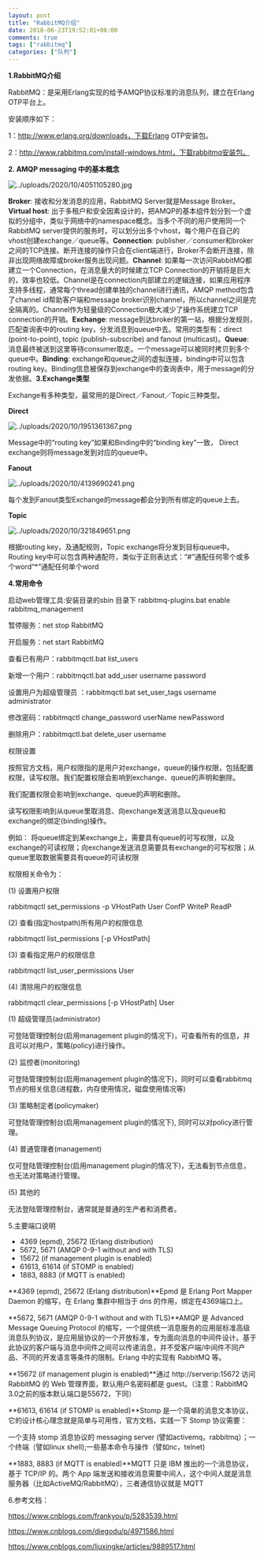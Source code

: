 ```yaml
---
layout: post
title: "RabbitMQ介绍"
date: 2018-06-23T19:52:01+08:00
comments: true
tags: ["rabbitmq"]
categories: ["队列"]
---
```


**1.RabbitMQ介绍**

RabbitMQ：是采用Erlang实现的给予AMQP协议标准的消息队列，建立在Erlang OTP平台上。

安装顺序如下：

1：http://www.erlang.org/downloads，下载Erlang OTP安装包。

2：http://www.rabbitmq.com/install-windows.html，下载rabbitmq安装包。

**2. AMQP messaging 中的基本概念**

![../uploads/2020/10/4051105280.jpg](../uploads/2020/10/4051105280.jpg)

**Broker**: 接收和分发消息的应用，RabbitMQ Server就是Message Broker。**Virtual host**: 出于多租户和安全因素设计的，把AMQP的基本组件划分到一个虚拟的分组中，类似于网络中的namespace概念。当多个不同的用户使用同一个RabbitMQ server提供的服务时，可以划分出多个vhost，每个用户在自己的vhost创建exchange／queue等。**Connection**: publisher／consumer和broker之间的TCP连接。断开连接的操作只会在client端进行，Broker不会断开连接，除非出现网络故障或broker服务出现问题。**Channel**: 如果每一次访问RabbitMQ都建立一个Connection，在消息量大的时候建立TCP Connection的开销将是巨大的，效率也较低。Channel是在connection内部建立的逻辑连接，如果应用程序支持多线程，通常每个thread创建单独的channel进行通讯，AMQP method包含了channel id帮助客户端和message broker识别channel，所以channel之间是完全隔离的。Channel作为轻量级的Connection极大减少了操作系统建立TCP connection的开销。**Exchange**: message到达broker的第一站，根据分发规则，匹配查询表中的routing key，分发消息到queue中去。常用的类型有：direct (point-to-point), topic (publish-subscribe) and fanout (multicast)。**Queue**: 消息最终被送到这里等待consumer取走。一个message可以被同时拷贝到多个queue中。**Binding**: exchange和queue之间的虚拟连接，binding中可以包含routing key。Binding信息被保存到exchange中的查询表中，用于message的分发依据。**3.Exchange类型**

Exchange有多种类型，最常用的是Direct／Fanout／Topic三种类型。

**Direct**

![../uploads/2020/10/1951361367.png](../uploads/2020/10/1951361367.png)

Message中的“routing key”如果和Binding中的“binding key”一致， Direct exchange则将message发到对应的queue中。

**Fanout**

![../uploads/2020/10/4139690241.png](../uploads/2020/10/4139690241.png)

每个发到Fanout类型Exchange的message都会分到所有绑定的queue上去。

**Topic**

![../uploads/2020/10/321849651.png](../uploads/2020/10/321849651.png)

根据routing key，及通配规则，Topic exchange将分发到目标queue中。Routing key中可以包含两种通配符，类似于正则表达式：“#”通配任何零个或多个word“*”通配任何单个word

**4.常用命令**

启动web管理工具:安装目录的sbin 目录下 rabbitmq-plugins.bat enable rabbitmq_management

暂停服务：net stop RabbitMQ

开启服务：net start RabbitMQ

查看已有用户：rabbitmqctl.bat list_users

新增一个用户：rabbitmqctl.bat add_user username password

设置用户为超级管理员 ：rabbitmqctl.bat set_user_tags username administrator

修改密码：rabbitmqctl change_password userName newPassword

删除用户：rabbitmqctl.bat delete_user username

权限设置

按照官方文档，用户权限指的是用户对exchange，queue的操作权限，包括配置权限，读写权限。我们配置权限会影响到exchange、queue的声明和删除。

我们配置权限会影响到exchange、queue的声明和删除。

读写权限影响到从queue里取消息、向exchange发送消息以及queue和exchange的绑定(binding)操作。

例如： 将queue绑定到某exchange上，需要具有queue的可写权限，以及exchange的可读权限；向exchange发送消息需要具有exchange的可写权限；从queue里取数据需要具有queue的可读权限

权限相关命令为：

(1) 设置用户权限

rabbitmqctl set_permissions -p VHostPath User ConfP WriteP ReadP

(2) 查看(指定hostpath)所有用户的权限信息

rabbitmqctl list_permissions [-p VHostPath]

(3) 查看指定用户的权限信息

rabbitmqctl list_user_permissions User

(4) 清除用户的权限信息

rabbitmqctl clear_permissions [-p VHostPath] User

(1) 超级管理员(administrator)

可登陆管理控制台(启用management plugin的情况下)，可查看所有的信息，并且可以对用户，策略(policy)进行操作。

(2) 监控者(monitoring)

可登陆管理控制台(启用management plugin的情况下)，同时可以查看rabbitmq节点的相关信息(进程数，内存使用情况，磁盘使用情况等)

(3) 策略制定者(policymaker)

可登陆管理控制台(启用management plugin的情况下), 同时可以对policy进行管理。

(4) 普通管理者(management)

仅可登陆管理控制台(启用management plugin的情况下)，无法看到节点信息，也无法对策略进行管理。

(5) 其他的

无法登陆管理控制台，通常就是普通的生产者和消费者。

5.主要端口说明

- 4369 (epmd), 25672 (Erlang distribution)
- 5672, 5671 (AMQP 0-9-1 without and with TLS)
- 15672 (if management plugin is enabled)
- 61613, 61614 (if STOMP is enabled)
- 1883, 8883 (if MQTT is enabled)

**4369 (epmd), 25672 (Erlang distribution)**Epmd 是 Erlang Port Mapper Daemon 的缩写，在 Erlang 集群中相当于 dns 的作用，绑定在4369端口上。

**5672, 5671 (AMQP 0-9-1 without and with TLS)**AMQP 是 Advanced Message Queuing Protocol 的缩写，一个提供统一消息服务的应用层标准高级消息队列协议，是应用层协议的一个开放标准，专为面向消息的中间件设计。基于此协议的客户端与消息中间件之间可以传递消息，并不受客户端/中间件不同产品、不同的开发语言等条件的限制。Erlang 中的实现有 RabbitMQ 等。

**15672 (if management plugin is enabled)**通过 http://serverip:15672 访问 RabbitMQ 的 Web 管理界面，默认用户名密码都是 guest。（注意：RabbitMQ 3.0之前的版本默认端口是55672，下同）

**61613, 61614 (if STOMP is enabled)**Stomp 是一个简单的消息文本协议，它的设计核心理念就是简单与可用性，官方文档，实践一下 Stomp 协议需要：

一个支持 stomp 消息协议的 messaging server (譬如activemq，rabbitmq）；一个终端（譬如linux shell);一些基本命令与操作（譬如nc，telnet)

**1883, 8883 (if MQTT is enabled)**MQTT 只是 IBM 推出的一个消息协议，基于 TCP/IP 的。两个 App 端发送和接收消息需要中间人，这个中间人就是消息服务器（比如ActiveMQ/RabbitMQ），三者通信协议就是 MQTT

6.参考文档：

https://www.cnblogs.com/frankyou/p/5283539.html

https://www.cnblogs.com/diegodu/p/4971586.html

https://www.cnblogs.com/liuxingke/articles/9889517.html